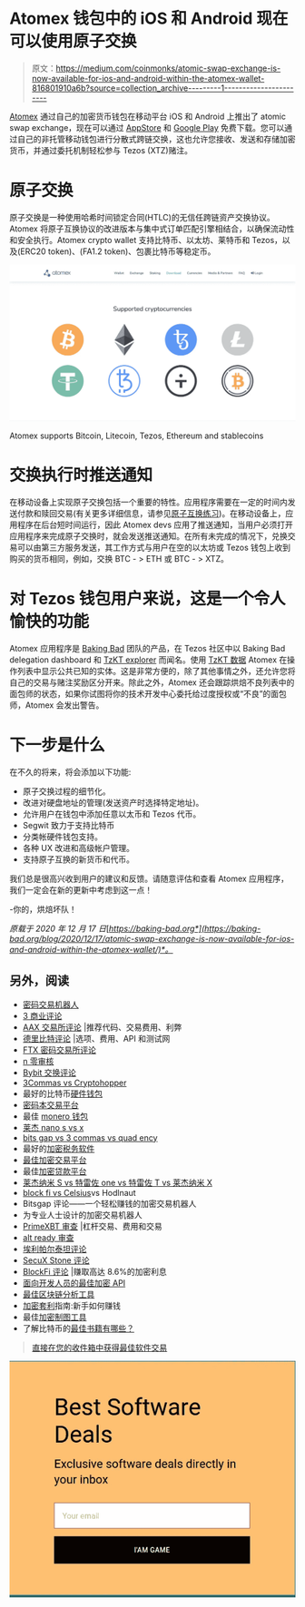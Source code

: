 # Atomex 钱包中的 iOS 和 Android 现在可以使用原子交换

> 原文：<https://medium.com/coinmonks/atomic-swap-exchange-is-now-available-for-ios-and-android-within-the-atomex-wallet-816801910a6b?source=collection_archive---------1----------------------->

[Atomex](https://atomex.me/) 通过自己的加密货币钱包在移动平台 iOS 和 Android 上推出了 atomic swap exchange，现在可以通过 [AppStore](https://apps.apple.com/us/app/atomex-wallet-dex/id1534717828) 和 [Google Play](https://play.google.com/store/apps/details?id=com.atomex.android) 免费下载。您可以通过自己的非托管移动钱包进行分散式跨链交换，这也允许您接收、发送和存储加密货币，并通过委托机制轻松参与 Tezos (XTZ)赌注。

# 原子交换

原子交换是一种使用哈希时间锁定合同(HTLC)的无信任跨链资产交换协议。Atomex 将原子互换协议的改进版本与集中式订单匹配引擎相结合，以确保流动性和安全执行。Atomex crypto wallet 支持比特币、以太坊、莱特币和 Tezos，以及(ERC20 token)、(FA1.2 token)、包裹比特币等稳定币。

![](img/5994a9f29d7854f7b838db8d55e6f9ba.png)

Atomex supports Bitcoin, Litecoin, Tezos, Ethereum and stablecoins

# 交换执行时推送通知

在移动设备上实现原子交换包括一个重要的特性。应用程序需要在一定的时间内发送付款和赎回交易(有关更多详细信息，请参见[原子互换练习](https://baking-bad.org/blog/2019/09/25/atomex-decentralized-exchange-cross-chain-atomic-swaps-on-practice/))。在移动设备上，应用程序在后台短时间运行，因此 Atomex devs 应用了推送通知，当用户必须打开应用程序来完成原子交换时，就会发送推送通知。在所有未完成的情况下，兑换交易可以由第三方服务发送，其工作方式与用户在空的以太坊或 Tezos 钱包上收到购买的货币相同，例如，交换 BTC - > ETH 或 BTC - > XTZ。

# 对 Tezos 钱包用户来说，这是一个令人愉快的功能

Atomex 应用程序是 [Baking Bad](https://baking-bad.org/) 团队的产品，在 Tezos 社区中以 Baking Bad delegation dashboard 和 [TzKT explorer](https://tzkt.io/) 而闻名。使用 [TzKT 数据](https://api.tzkt.io/) Atomex 在操作列表中显示公共已知的实体。这是非常方便的，除了其他事情之外，还允许您将自己的交易与赌注奖励区分开来。除此之外，Atomex 还会跟踪烘焙不良列表中的面包师的状态，如果你试图将你的技术开发中心委托给过度授权或“不良”的面包师，Atomex 会发出警告。

# 下一步是什么

在不久的将来，将会添加以下功能:

*   原子交换过程的细节化。
*   改进对硬盘地址的管理(发送资产时选择特定地址)。
*   允许用户在钱包中添加任意以太币和 Tezos 代币。
*   Segwit 致力于支持比特币
*   分类帐硬件钱包支持。
*   各种 UX 改进和高级帐户管理。
*   支持原子互换的新货币和代币。

我们总是很高兴收到用户的建议和反馈。请随意评估和查看 Atomex 应用程序，我们一定会在新的更新中考虑到这一点！

-你的，烘焙坏队！

*原载于 2020 年 12 月 17 日*[*https://baking-bad.org*](https://baking-bad.org/blog/2020/12/17/atomic-swap-exchange-is-now-available-for-ios-and-android-within-the-atomex-wallet/)*。*

## 另外，阅读

*   [密码交易机器人](/coinmonks/crypto-trading-bot-c2ffce8acb2a)
*   [3 商业评论](/coinmonks/3commas-review-an-excellent-crypto-trading-bot-2020-1313a58bec92)
*   [AAX 交易所评论](/coinmonks/aax-exchange-review-2021-67c5ea09330c) |推荐代码、交易费用、利弊
*   [德里比特评论](/coinmonks/deribit-review-options-fees-apis-and-testnet-2ca16c4bbdb2) |选项、费用、API 和测试网
*   [FTX 密码交易所评论](/coinmonks/ftx-crypto-exchange-review-53664ac1198f)
*   [n 零审核](/coinmonks/ngrave-zero-review-c465cf8307fc)
*   [Bybit 交换评论](/coinmonks/bybit-exchange-review-dbd570019b71)
*   [3Commas vs Cryptohopper](/coinmonks/cryptohopper-vs-3commas-vs-shrimpy-a2c16095b8fe)
*   最好的比特币[硬件钱包](/coinmonks/the-best-cryptocurrency-hardware-wallets-of-2020-e28b1c124069?source=friends_link&sk=324dd9ff8556ab578d71e7ad7658ad7c)
*   [密码本交易平台](/coinmonks/top-10-crypto-copy-trading-platforms-for-beginners-d0c37c7d698c)
*   最佳 [monero 钱包](https://blog.coincodecap.com/best-monero-wallets)
*   [莱杰 nano s vs x](https://blog.coincodecap.com/ledger-nano-s-vs-x)
*   [bits gap vs 3 commas vs quad ency](https://blog.coincodecap.com/bitsgap-3commas-quadency)
*   最好的[加密税务软件](/coinmonks/best-crypto-tax-tool-for-my-money-72d4b430816b)
*   [最佳加密交易平台](/coinmonks/the-best-crypto-trading-platforms-in-2020-the-definitive-guide-updated-c72f8b874555)
*   最佳[加密贷款平台](/coinmonks/top-5-crypto-lending-platforms-in-2020-that-you-need-to-know-a1b675cec3fa)
*   [莱杰纳米 S vs 特雷佐 one vs 特雷佐 T vs 莱杰纳米 X](https://blog.coincodecap.com/ledger-nano-s-vs-trezor-one-ledger-nano-x-trezor-t)
*   [block fi vs Celsius](/coinmonks/blockfi-vs-celsius-vs-hodlnaut-8a1cc8c26630)vs Hodlnaut
*   Bitsgap 评论——一个轻松赚钱的加密交易机器人
*   为专业人士设计的加密交易机器人
*   [PrimeXBT 审查](/coinmonks/primexbt-review-88e0815be858) |杠杆交易、费用和交易
*   [alt ready 审查](https://blog.coincodecap.com/altrady-reivew)
*   [埃利帕尔泰坦评论](/coinmonks/ellipal-titan-review-85e9071dd029)
*   [SecuX Stone 评论](https://blog.coincodecap.com/secux-stone-hardware-wallet-review)
*   [BlockFi 评论](/coinmonks/blockfi-review-53096053c097) |赚取高达 8.6%的加密利息
*   [面向开发人员的最佳加密 API](/coinmonks/best-crypto-apis-for-developers-5efe3a597a9f)
*   [最佳区块链分析工具](https://bitquery.io/blog/best-blockchain-analysis-tools-and-software)
*   [加密套利](/coinmonks/crypto-arbitrage-guide-how-to-make-money-as-a-beginner-62bfe5c868f6)指南:新手如何赚钱
*   最佳[加密制图工具](/coinmonks/what-are-the-best-charting-platforms-for-cryptocurrency-trading-85aade584d80)
*   了解比特币的[最佳书籍有哪些？](/coinmonks/what-are-the-best-books-to-learn-bitcoin-409aeb9aff4b)

> [直接在您的收件箱中获得最佳软件交易](/coinmonks/newsletters/coinmonks)

[![](img/160ce73bd06d46c2250251e7d5969f9d.png)](https://medium.com/coinmonks/newsletters/coinmonks)